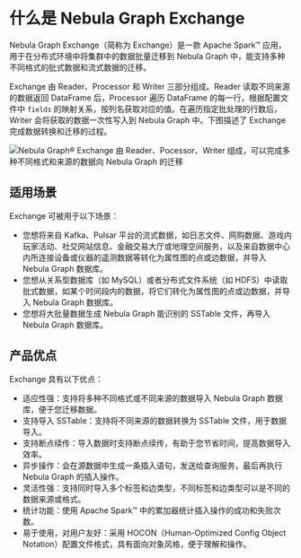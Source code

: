 # 什么是 Nebula Graph Exchange

Nebula Graph Exchange（简称为 Exchange）是一款 Apache Spark&trade; 应用，用于在分布式环境中将集群中的数据批量迁移到 Nebula Graph 中，能支持多种不同格式的批式数据和流式数据的迁移。

Exchange 由 Reader、Processor 和 Writer 三部分组成。Reader 读取不同来源的数据返回 DataFrame 后，Processor 遍历 DataFrame 的每一行，根据配置文件中 `fields` 的映射关系，按列名获取对应的值。在遍历指定批处理的行数后，Writer 会将获取的数据一次性写入到 Nebula Graph 中。下图描述了 Exchange 完成数据转换和迁移的过程。

![Nebula Graph&reg; Exchange 由 Reader、Pocessor、Writer 组成，可以完成多种不同格式和来源的数据向 Nebula Graph 的迁移](https://docs-cdn.nebula-graph.com.cn/nebula-java-tools-docs/ex-ug-001.png "Nebula Graph&reg; Exchange 转数据转换和迁移的过程")

## 适用场景

Exchange 可被用于以下场景：

- 您想将来自 Kafka、Pulsar 平台的流式数据，如日志文件、网购数据、游戏内玩家活动、社交网站信息、金融交易大厅或地理空间服务，以及来自数据中心内所连接设备或仪器的遥测数据等转化为属性图的点或边数据，并导入 Nebula Graph 数据库。
- 您想从关系型数据库（如 MySQL）或者分布式文件系统（如 HDFS）中读取批式数据，如某个时间段内的数据，将它们转化为属性图的点或边数据，并导入 Nebula Graph 数据库。
- 您想将大批量数据生成 Nebula Graph 能识别的 SSTable 文件，再导入 Nebula Graph 数据库。

## 产品优点

Exchange 具有以下优点：

- 适应性强：支持将多种不同格式或不同来源的数据导入 Nebula Graph 数据库，便于您迁移数据。
- 支持导入 SSTable：支持将不同来源的数据转换为 SSTable 文件，用于数据导入。
- 支持断点续传：导入数据时支持断点续传，有助于您节省时间，提高数据导入效率。
- 异步操作：会在源数据中生成一条插入语句，发送给查询服务，最后再执行 Nebula Graph 的插入操作。
- 灵活性强：支持同时导入多个标签和边类型，不同标签和边类型可以是不同的数据来源或格式。
- 统计功能：使用 Apache Spark&trade; 中的累加器统计插入操作的成功和失败次数。
- 易于使用，对用户友好：采用 HOCON（Human-Optimized Config Object Notation）配置文件格式，具有面向对象风格，便于理解和操作。
